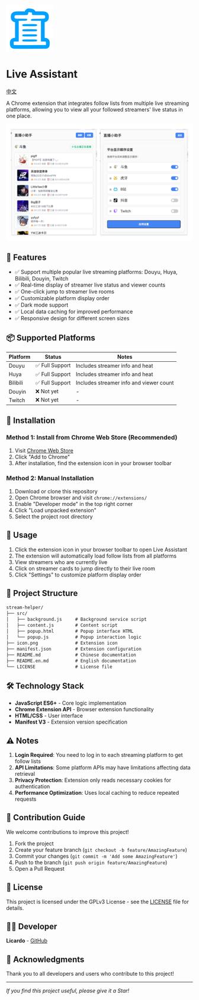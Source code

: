 ![Live Assistant](icon.png)

# Live Assistant

[中文](README.md)

A Chrome extension that integrates follow lists from multiple live streaming platforms, allowing you to view all your followed streamers' live status in one place.

![screenshot](screenshot.png)

## 🌟 Features

- ✅ Support multiple popular live streaming platforms: Douyu, Huya, Bilibili, Douyin, Twitch
- ✅ Real-time display of streamer live status and viewer counts
- ✅ One-click jump to streamer live rooms
- ✅ Customizable platform display order
- ✅ Dark mode support
- ✅ Local data caching for improved performance
- ✅ Responsive design for different screen sizes

## 📦 Supported Platforms

| Platform | Status | Notes |
|----------|--------|-------|
| Douyu | ✅ Full Support | Includes streamer info and heat |
| Huya | ✅ Full Support | Includes streamer info and heat |
| Bilibili | ✅ Full Support | Includes streamer info and viewer count |
| Douyin | ❌ Not yet | - |
| Twitch | ❌ Not yet | - |

## 🚀 Installation

### Method 1: Install from Chrome Web Store (Recommended)

1. Visit [Chrome Web Store](https://chrome.google.com/webstore/detail/live-assistant/your-extension-id)
2. Click "Add to Chrome"
3. After installation, find the extension icon in your browser toolbar

### Method 2: Manual Installation

1. Download or clone this repository
2. Open Chrome browser and visit `chrome://extensions/`
3. Enable "Developer mode" in the top right corner
4. Click "Load unpacked extension"
5. Select the project root directory

## 🔧 Usage

1. Click the extension icon in your browser toolbar to open Live Assistant
2. The extension will automatically load follow lists from all platforms
3. View streamers who are currently live
4. Click on streamer cards to jump directly to their live room
5. Click "Settings" to customize platform display order

## 📁 Project Structure

```
stream-helper/
├── src/
│   ├── background.js     # Background service script
│   ├── content.js        # Content script
│   ├── popup.html        # Popup interface HTML
│   └── popup.js          # Popup interaction logic
├── icon.png              # Extension icon
├── manifest.json         # Extension configuration
├── README.md             # Chinese documentation
├── README.en.md          # English documentation
└── LICENSE               # License file
```

## 🛠️ Technology Stack

- **JavaScript ES6+** - Core logic implementation
- **Chrome Extension API** - Browser extension functionality
- **HTML/CSS** - User interface
- **Manifest V3** - Extension version specification

## ⚠️ Notes

1. **Login Required**: You need to log in to each streaming platform to get follow lists
2. **API Limitations**: Some platform APIs may have limitations affecting data retrieval
3. **Privacy Protection**: Extension only reads necessary cookies for authentication
4. **Performance Optimization**: Uses local caching to reduce repeated requests

## 🤝 Contribution Guide

We welcome contributions to improve this project!

1. Fork the project
2. Create your feature branch (`git checkout -b feature/AmazingFeature`)
3. Commit your changes (`git commit -m 'Add some AmazingFeature'`)
4. Push to the branch (`git push origin feature/AmazingFeature`)
5. Open a Pull Request

## 📄 License

This project is licensed under the GPLv3 License - see the [LICENSE](LICENSE) file for details.

## 👨‍💻 Developer

**Licardo** - [GitHub](https://github.com/l1cardo)

## 🙏 Acknowledgments

Thank you to all developers and users who contribute to this project!

---

*If you find this project useful, please give it a Star!*
